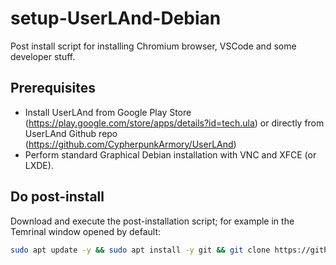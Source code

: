 # setup-UserLAnd-Debian
Post install script for installing Chromium browser, VSCode and some developer stuff.

## Prerequisites
- Install UserLAnd from Google Play Store (https://play.google.com/store/apps/details?id=tech.ula) or directly from UserLAnd Github repo (https://github.com/CypherpunkArmory/UserLAnd)
- Perform standard Graphical Debian installation with VNC and XFCE (or LXDE).

## Do post-install
Download and execute the post-installation script; for example in the Temrinal window opened by default:

```bash
sudo apt update -y && sudo apt install -y git && git clone https://github.com/brian200508/setup-UserLAnd-Debian.git
```
